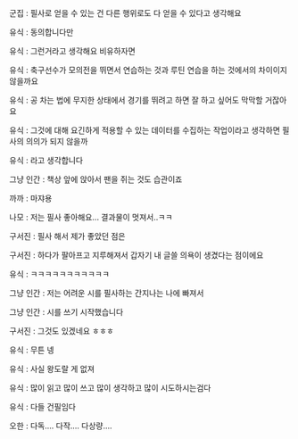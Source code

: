 군집 : 필사로 얻을 수 있는 건 다른 행위로도 다 얻을 수 있다고 생각해요

유식 : 동의합니다만

유식 : 그런거라고 생각해요 비유하자면

유식 : 축구선수가 모의전을 뛰면서 연습하는 것과 루틴 연습을 하는 것에서의 차이이지 않을까요

유식 : 공 차는 법에 무지한 상태에서 경기를 뛰려고 하면 잘 하고 싶어도 막막할 거잖아요

유식 : 그것에 대해 요긴하게 적용할 수 있는 데이터를 수집하는 작업이라고 생각하면 필사의 의의가 되지 않을까

유식 : 라고 생각합니다

그냥 인간 : 책상 앞에 앉아서 팬을 쥐는 것도 습관이죠

까까 : 마쟈용

나모 : 저는 필사 좋아해요... 결과물이 멋져서..ㅋㅋ

구서진 : 필사 해서 제가 좋았던 점은

구서진 : 하다가 팔아프고 지루해져서 갑자기 내 글쓸 의욕이 생겼다는 점이에요

유식 : ㅋㅋㅋㅋㅋㅋㅋㅋㅋㅋㅋ

그냥 인간 : 저는 어려운 시를 필사하는 간지나는 나에 빠져서

그냥 인간 : 시를 쓰기 시작했습니다

구서진 : 그것도 있겠네요 ㅎㅎㅎ

유식 : 무튼 넹

유식 : 사실 왕도랄 게 없져

유식 : 많이 읽고 많이 쓰고 많이 생각하고 많이 시도하시는검다

유식 : 다들 건필임다

오한 : 다독.... 다작.... 다상량....
